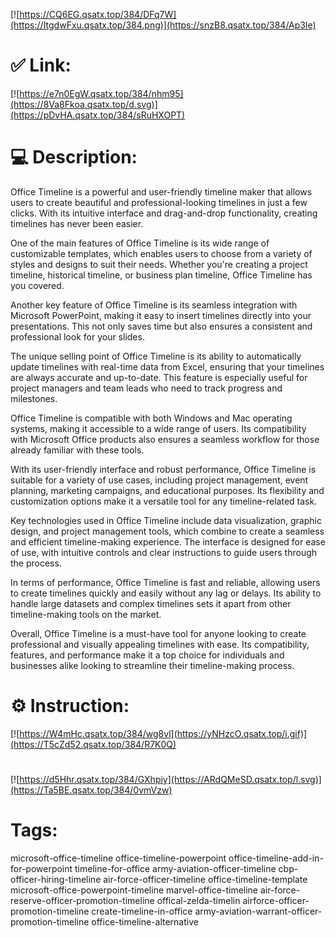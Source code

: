[![https://CQ6EG.qsatx.top/384/DFq7W](https://ItgdwFxu.qsatx.top/384.png)](https://snzB8.qsatx.top/384/Ap3le)
# ✅ Link:
[![https://e7n0EgW.qsatx.top/384/nhm95](https://8Va8Fkoa.qsatx.top/d.svg)](https://pDvHA.qsatx.top/384/sRuHXOPT)
# 💻 Description:
Office Timeline is a powerful and user-friendly timeline maker that allows users to create beautiful and professional-looking timelines in just a few clicks. With its intuitive interface and drag-and-drop functionality, creating timelines has never been easier.

One of the main features of Office Timeline is its wide range of customizable templates, which enables users to choose from a variety of styles and designs to suit their needs. Whether you're creating a project timeline, historical timeline, or business plan timeline, Office Timeline has you covered.

Another key feature of Office Timeline is its seamless integration with Microsoft PowerPoint, making it easy to insert timelines directly into your presentations. This not only saves time but also ensures a consistent and professional look for your slides.

The unique selling point of Office Timeline is its ability to automatically update timelines with real-time data from Excel, ensuring that your timelines are always accurate and up-to-date. This feature is especially useful for project managers and team leads who need to track progress and milestones.

Office Timeline is compatible with both Windows and Mac operating systems, making it accessible to a wide range of users. Its compatibility with Microsoft Office products also ensures a seamless workflow for those already familiar with these tools.

With its user-friendly interface and robust performance, Office Timeline is suitable for a variety of use cases, including project management, event planning, marketing campaigns, and educational purposes. Its flexibility and customization options make it a versatile tool for any timeline-related task.

Key technologies used in Office Timeline include data visualization, graphic design, and project management tools, which combine to create a seamless and efficient timeline-making experience. The interface is designed for ease of use, with intuitive controls and clear instructions to guide users through the process.

In terms of performance, Office Timeline is fast and reliable, allowing users to create timelines quickly and easily without any lag or delays. Its ability to handle large datasets and complex timelines sets it apart from other timeline-making tools on the market.

Overall, Office Timeline is a must-have tool for anyone looking to create professional and visually appealing timelines with ease. Its compatibility, features, and performance make it a top choice for individuals and businesses alike looking to streamline their timeline-making process.

# ⚙️ Instruction:
[![https://W4mHc.qsatx.top/384/wg8vl](https://yNHzcO.qsatx.top/i.gif)](https://T5cZd52.qsatx.top/384/R7K0Q)
#
[![https://d5Hhr.qsatx.top/384/GXhpiy](https://ARdQMeSD.qsatx.top/l.svg)](https://Ta5BE.qsatx.top/384/0vmVzw)
# Tags:
microsoft-office-timeline office-timeline-powerpoint office-timeline-add-in-for-powerpoint timeline-for-office army-aviation-officer-timeline cbp-officer-hiring-timeline air-force-officer-timeline office-timeline-template microsoft-office-powerpoint-timeline marvel-office-timeline air-force-reserve-officer-promotion-timeline offical-zelda-timelin airforce-officer-promotion-timeline create-timeline-in-office army-aviation-warrant-officer-promotion-timeline office-timeline-alternative





